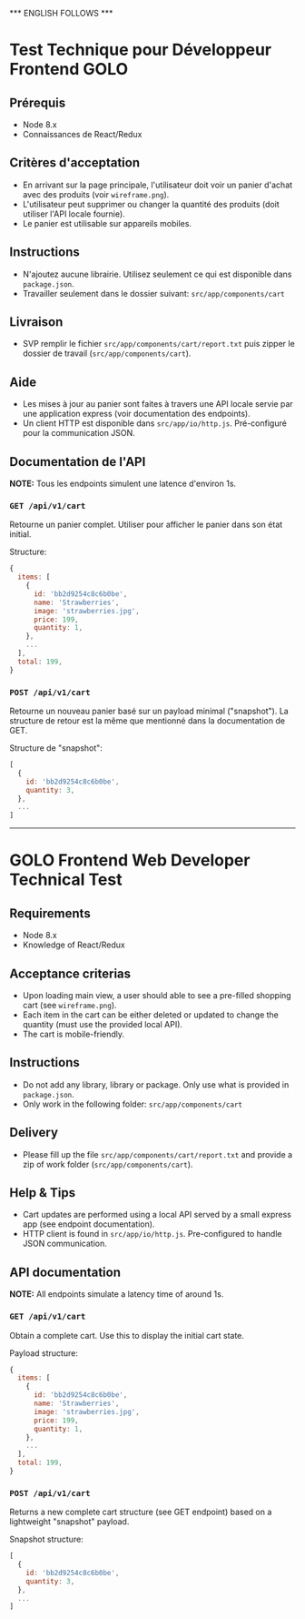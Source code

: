 *** ENGLISH FOLLOWS ***


# Test Technique pour Développeur Frontend GOLO

## Prérequis

* Node 8.x
* Connaissances de React/Redux

## Critères d'acceptation

* En arrivant sur la page principale, l'utilisateur doit voir un panier d'achat avec des produits (voir `wireframe.png`).
* L'utilisateur peut supprimer ou changer la quantité des produits (doit utiliser l'API locale fournie).
* Le panier est utilisable sur appareils mobiles.

## Instructions

* N'ajoutez aucune librairie. Utilisez seulement ce qui est disponible dans `package.json`.
* Travailler seulement dans le dossier suivant: `src/app/components/cart`

## Livraison

* SVP remplir le fichier `src/app/components/cart/report.txt` puis zipper le dossier de travail (`src/app/components/cart`).

## Aide

* Les mises à jour au panier sont faites à travers une API locale servie par une application express (voir documentation des endpoints).
* Un client HTTP est disponible dans `src/app/io/http.js`. Pré-configuré pour la communication JSON.

## Documentation de l'API

**NOTE:** Tous les endpoints simulent une latence d'environ 1s.

### `GET /api/v1/cart`

Retourne un panier complet. Utiliser pour afficher le panier dans son état initial.

Structure:
```javascript
{
  items: [
    {
      id: 'bb2d9254c8c6b0be',
      name: 'Strawberries',
      image: 'strawberries.jpg',
      price: 199,
      quantity: 1,
    },
    ...
  ],
  total: 199,
}
```

### `POST /api/v1/cart`

Retourne un nouveau panier basé sur un payload minimal ("snapshot").
La structure de retour est la même que mentionné dans la documentation de GET.

Structure de "snapshot":
```javascript
[
  {
    id: 'bb2d9254c8c6b0be',
    quantity: 3,
  },
  ...
]
```


----------------


# GOLO Frontend Web Developer Technical Test

## Requirements

* Node 8.x
* Knowledge of React/Redux

## Acceptance criterias

* Upon loading main view, a user should able to see a pre-filled shopping cart (see `wireframe.png`).
* Each item in the cart can be either deleted or updated to change the quantity (must use the provided local API).
* The cart is mobile-friendly.

## Instructions

* Do not add any library, library or package. Only use what is provided in `package.json`.
* Only work in the following folder: `src/app/components/cart`

## Delivery

* Please fill up the file `src/app/components/cart/report.txt` and provide a zip of work folder (`src/app/components/cart`).

## Help & Tips

* Cart updates are performed using a local API served by a small express app (see endpoint documentation).
* HTTP client is found in `src/app/io/http.js`. Pre-configured to handle JSON communication.

## API documentation

**NOTE:** All endpoints simulate a latency time of around 1s.

### `GET /api/v1/cart`

Obtain a complete cart. Use this to display the initial cart state.

Payload structure:
```javascript
{
  items: [
    {
      id: 'bb2d9254c8c6b0be',
      name: 'Strawberries',
      image: 'strawberries.jpg',
      price: 199,
      quantity: 1,
    },
    ...
  ],
  total: 199,
}
```

### `POST /api/v1/cart`

Returns a new complete cart structure (see GET endpoint) based on a lightweight "snapshot" payload.

Snapshot structure:
```javascript
[
  {
    id: 'bb2d9254c8c6b0be',
    quantity: 3,
  },
  ...
]
```
